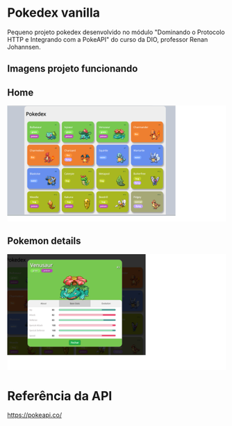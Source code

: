# Pokedex vanilla

Pequeno projeto pokedex desenvolvido no módulo "Dominando o Protocolo HTTP e Integrando com a PokeAPI" do curso da DIO, professor Renan Johannsen.

## Imagens projeto funcionando

## Home
![Home pokedex](home_pokedex.png)

## Pokemon details
![Detail](detail_pokedex.png)


# Referência da API

https://pokeapi.co/

